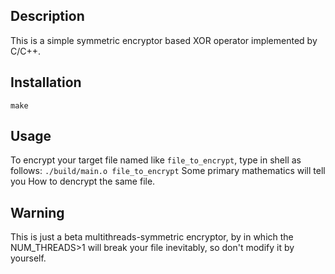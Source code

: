 ## Description
This is a simple symmetric encryptor based XOR operator implemented by C/C++.
## Installation
`make`

## Usage
To encrypt your target file named like `file_to_encrypt`, type in shell as follows:
`./build/main.o file_to_encrypt`
Some primary mathematics will tell you How to dencrypt the same file.

## Warning
This is just a beta multithreads-symmetric encryptor, by in which the NUM_THREADS>1 will break your file inevitably, so don't modify it by yourself.
